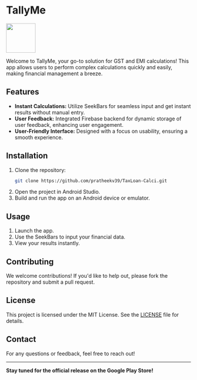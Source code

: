 # TallyMe

<a href="https://play.google.com/store/apps/details?id=io.pratheekv39.tallyme&hl=en_IN">
  <img src="https://play.google.com/intl/en_us/badges/static/images/badges/en_badge_web_generic.png" height="80">
</a>

Welcome to TallyMe, your go-to solution for GST and EMI calculations! This app allows users to perform complex calculations quickly and easily, making financial management a breeze.

## Features

- **Instant Calculations:** Utilize SeekBars for seamless input and get instant results without manual entry.
- **User Feedback:** Integrated Firebase backend for dynamic storage of user feedback, enhancing user engagement.
- **User-Friendly Interface:** Designed with a focus on usability, ensuring a smooth experience.

## Installation

1. Clone the repository:
   ```bash
   git clone https://github.com/pratheekv39/TaxLoan-Calci.git
   ```
2. Open the project in Android Studio.
3. Build and run the app on an Android device or emulator.

## Usage

1. Launch the app.
2. Use the SeekBars to input your financial data.
3. View your results instantly.

## Contributing

We welcome contributions! If you'd like to help out, please fork the repository and submit a pull request.

## License

This project is licensed under the MIT License. See the [LICENSE](LICENSE) file for details.

## Contact

For any questions or feedback, feel free to reach out!

---

**Stay tuned for the official release on the Google Play Store!**
